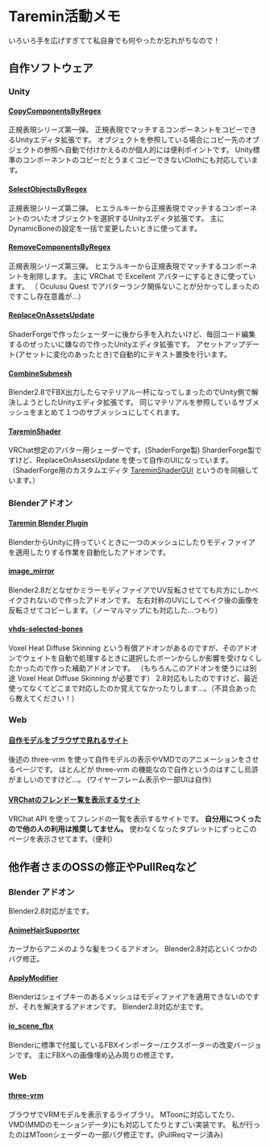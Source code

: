# Taremin活動メモ

いろいろ手を広げすぎてて私自身でも何やったか忘れがちなので！

## 自作ソフトウェア

### Unity

#### [CopyComponentsByRegex](https://github.com/Taremin/CopyComponentsByRegex)

正規表現シリーズ第一弾。
正規表現でマッチするコンポーネントをコピーできるUnityエディタ拡張です。
オブジェクトを参照している場合にコピー先のオブジェクトの参照へ自動で付けかえるのが個人的には便利ポイントです。
Unity標準のコンポーネントのコピーだとうまくコピーできないClothにも対応しています。

#### [SelectObjectsByRegex](https://github.com/Taremin/SelectObjectsByRegex)

正規表現シリーズ第二弾。
ヒエラルキーから正規表現でマッチするコンポーネントのついたオブジェクトを選択するUnityエディタ拡張です。
主にDynamicBoneの設定を一括で変更したいときに使ってます。

#### [RemoveComponentsByRegex](https://github.com/Taremin/RemoveComponentsByRegex)

正規表現シリーズ第三弾。
ヒエラルキーから正規表現でマッチするコンポーネントを削除します。
主に VRChat で Excellent アバターにするときに使っています。
（ Oculusu Quest でアバターランク関係ないことが分かってしまったのですこし存在意義が…）

#### [ReplaceOnAssetsUpdate](https://github.com/Taremin/ReplaceOnAssetsUpdate)

ShaderForgeで作ったシェーダーに後から手を入れたいけど、毎回コード編集するのぜったいに嫌なので作ったUnityエディタ拡張です。
アセットアップデート(アセットに変化のあったとき)で自動的にテキスト置換を行います。

#### [CombineSubmesh](https://github.com/Taremin/CombineSubmesh)

Blender2.8でFBX出力したらマテリアル一杯になってしまったのでUnity側で解決しようとしたUnityエディタ拡張です。
同じマテリアルを参照しているサブメッシュをまとめて１つのサブメッシュにしてくれます。

#### [TareminShader](https://gitlab.com/taremin/TareminShader)

VRChat想定のアバター用シェーダーです。(ShaderForge製)
SharderForge製ですけど、ReplaceOnAssetsUpdate を使って自作のUIになっています。（ShaderForge用のカスタムエディタ [TareminShaderGUI](https://gitlab.com/taremin/TareminShader/tree/master/Editor) というのを同梱しています。）

### Blenderアドオン

#### [Taremin Blender Plugin](https://gitlab.com/taremin/taremin-blender-plugin)

BlenderからUnityに持っていくときに一つのメッシュにしたりモディファイアを適用したりする作業を自動化したアドオンです。

#### [image_mirror](https://github.com/Taremin/image_mirror)

Blender2.8だとなぜかミラーモディファイアでUV反転させてても片方にしかベイクされないので作ったアドオンです。
左右対称のUVにしてベイク後の画像を反転させてコピーします。（ノーマルマップにも対応した…つもり）

#### [vhds-selected-bones](https://github.com/Taremin/vhds-selected-bones)

Voxel Heat Diffuse Skinning という有償アドオンがあるのですが、そのアドオンでウェイトを自動で処理するときに選択したボーンからしか影響を受けなくしたかったので作った補助アドオンです。
（もちろんこのアドオンを使うには別途 Voxel Heat Diffuse Skinning が必要です）
2.8対応もしたのですけど、最近使ってなくてどこまで対応したのか覚えてなかったりします…。（不具合あったら教えてください！）

### Web

#### [自作モデルをブラウザで見れるサイト](http://taremin-3d.netlify.com)

後述の three-vrm を使って自作モデルの表示やVMDでのアニメーションをさせるページです。
ほとんどが three-vrm の機能なので自作というのはすこし烏滸がましいのですけど…。
(ワイヤーフレーム表示や一部UIは自作)

#### [VRChatのフレンド一覧を表示するサイト](https://taremin-vr.netlify.com/)

VRChat API を使ってフレンドの一覧を表示するサイトです。 **自分用につくったので他の人の利用は推奨してません。**
使わなくなったタブレットにずっとこのページを表示させてます。（便利）

## 他作者さまのOSSの修正やPullReqなど

### Blender アドオン

Blender2.8対応が主です。

#### [AnimeHairSupporter](https://github.com/Taremin/Blender-AnimeHairSupporter)

カーブからアニメのような髪をつくるアドオン。
Blender2.8対応といくつかのバグ修正。

#### [ApplyModifier](https://github.com/Taremin/ApplyModifier)

Blenderはシェイプキーのあるメッシュはモディファイアを適用できないのですが、それを解決するアドオンです。
Blender2.8対応が主です。

#### [io_scene_fbx](https://github.com/Taremin/io_scene_fbx)

Blenderに標準で付属しているFBXインポーター/エクスポーターの改変バージョンです。
主にFBXへの画像埋め込み周りの修正です。

### Web

#### [three-vrm](https://github.com/Taremin/three-vrm)

ブラウザでVRMモデルを表示するライブラリ。
MToonに対応してたり、VMD(MMDのモーションデータ)にも対応してたりとすごい実装です。
私が行ったのはMToonシェーダーの一部バグ修正です。(PullReqマージ済み)
